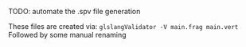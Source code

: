 TODO: automate the .spv file generation

These files are created via:
`glslangValidator -V main.frag main.vert`
Followed by some manual renaming